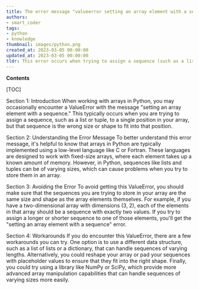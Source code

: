 ```yaml
---
title: The error message "valueerror setting an array element with a sequence" can be expressed differently as "an array element cannot be set using a sequence and is resulting in a value error."
authors:
- smart_coder
tags:
- python
- knowledge
thumbnail: images/python.png
created_at: 2023-03-05 00:00:00
updated_at: 2023-03-05 00:00:00
tldr: This error occurs when trying to assign a sequence (such as a list or tuple) as an element of a numpy array instead of a scalar value.
---
```


**Contents**

[TOC]

Section 1: Introduction
When working with arrays in Python, you may occasionally encounter a ValueError with the message "setting an array element with a sequence." This typically occurs when you are trying to assign a sequence, such as a list or tuple, to a single position in your array, but that sequence is the wrong size or shape to fit into that position.

Section 2: Understanding the Error Message
To better understand this error message, it's helpful to know that arrays in Python are typically implemented using a low-level language like C or Fortran. These languages are designed to work with fixed-size arrays, where each element takes up a known amount of memory. However, in Python, sequences like lists and tuples can be of varying sizes, which can cause problems when you try to store them in an array.

Section 3: Avoiding the Error
To avoid getting this ValueError, you should make sure that the sequences you are trying to store in your array are the same size and shape as the array elements themselves. For example, if you have a two-dimensional array with dimensions (3, 2), each of the elements in that array should be a sequence with exactly two values. If you try to assign a longer or shorter sequence to one of those elements, you'll get the "setting an array element with a sequence" error.

Section 4: Workarounds
If you do encounter this ValueError, there are a few workarounds you can try. One option is to use a different data structure, such as a list of lists or a dictionary, that can handle sequences of varying lengths. Alternatively, you could reshape your array or pad your sequences with placeholder values to ensure that they fit into the right shape. Finally, you could try using a library like NumPy or SciPy, which provide more advanced array manipulation capabilities that can handle sequences of varying sizes more easily.
